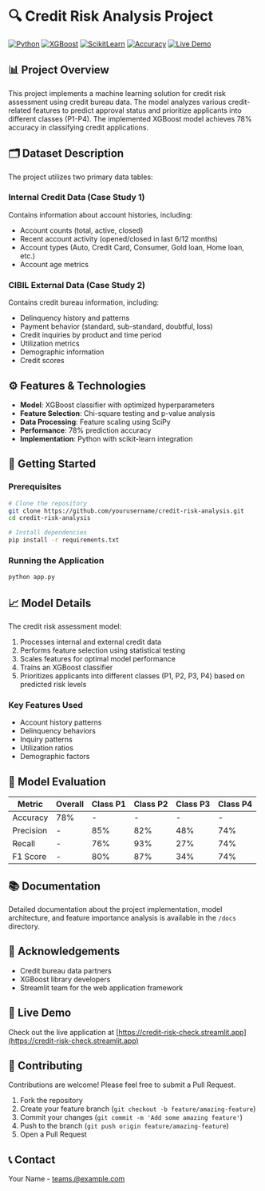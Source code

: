 # 🔍 Credit Risk Analysis Project

[![Python](https://img.shields.io/badge/Python-3.7+-blue.svg)](https://www.python.org/downloads/)
[![XGBoost](https://img.shields.io/badge/XGBoost-Latest-green.svg)](https://xgboost.readthedocs.io/)
[![ScikitLearn](https://img.shields.io/badge/Scikit--Learn-Latest-orange.svg)](https://scikit-learn.org/)
[![Accuracy](https://img.shields.io/badge/Accuracy-78%25-success.svg)]()
[![Live Demo](https://img.shields.io/badge/Live%20Demo-Streamlit-ff4b4b.svg)](https://credit-risk-check.streamlit.app)

## 📊 Project Overview

This project implements a machine learning solution for credit risk assessment using credit bureau data. The model analyzes various credit-related features to predict approval status and prioritize applicants into different classes (P1-P4). The implemented XGBoost model achieves 78% accuracy in classifying credit applications.

## 🗂️ Dataset Description

The project utilizes two primary data tables:

### Internal Credit Data (Case Study 1)
Contains information about account histories, including:
- Account counts (total, active, closed)
- Recent account activity (opened/closed in last 6/12 months)
- Account types (Auto, Credit Card, Consumer, Gold loan, Home loan, etc.)
- Account age metrics

### CIBIL External Data (Case Study 2)
Contains credit bureau information, including:
- Delinquency history and patterns
- Payment behavior (standard, sub-standard, doubtful, loss)
- Credit inquiries by product and time period
- Utilization metrics
- Demographic information
- Credit scores

## ⚙️ Features & Technologies

- **Model**: XGBoost classifier with optimized hyperparameters
- **Feature Selection**: Chi-square testing and p-value analysis
- **Data Processing**: Feature scaling using SciPy
- **Performance**: 78% prediction accuracy
- **Implementation**: Python with scikit-learn integration

## 🚀 Getting Started

### Prerequisites

```bash
# Clone the repository
git clone https://github.com/yourusername/credit-risk-analysis.git
cd credit-risk-analysis

# Install dependencies
pip install -r requirements.txt
```

### Running the Application

```bash
python app.py
```

## 📈 Model Details

The credit risk assessment model:

1. Processes internal and external credit data
2. Performs feature selection using statistical testing
3. Scales features for optimal model performance
4. Trains an XGBoost classifier
5. Prioritizes applicants into different classes (P1, P2, P3, P4) based on predicted risk levels

### Key Features Used

- Account history patterns
- Delinquency behaviors
- Inquiry patterns
- Utilization ratios
- Demographic factors

## 🧪 Model Evaluation

| Metric    | Overall | Class P1 | Class P2 | Class P3 | Class P4 |
|-----------|---------|----------|----------|----------|----------|
| Accuracy  | 78%     | -        | -        | -        | -        |
| Precision | -       | 85%      | 82%      | 48%      | 74%      |
| Recall    | -       | 76%      | 93%      | 27%      | 74%      |
| F1 Score  | -       | 80%      | 87%      | 34%      | 74%      |

## 📚 Documentation

Detailed documentation about the project implementation, model architecture, and feature importance analysis is available in the `/docs` directory.

## 📝 Acknowledgements

- Credit bureau data partners
- XGBoost library developers
- Streamlit team for the web application framework

## 🔗 Live Demo

Check out the live application at [https://credit-risk-check.streamlit.app](https://credit-risk-check.streamlit.app)

## 🤝 Contributing

Contributions are welcome! Please feel free to submit a Pull Request.

1. Fork the repository
2. Create your feature branch (`git checkout -b feature/amazing-feature`)
3. Commit your changes (`git commit -m 'Add some amazing feature'`)
4. Push to the branch (`git push origin feature/amazing-feature`)
5. Open a Pull Request

## 📞 Contact

Your Name - [teams.@example.com](mailto:teams@example.com)
